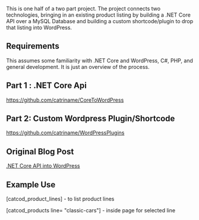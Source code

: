 This is one half of a two part project.  The project connects two technologies, bringing in an existing product listing by building a .NET Core API over a MySQL Database and building a custom shortcode/plugin to drop that listing into WordPress.

## Requirements
This assumes some familiarity with .NET Core and WordPress, C#, PHP, and general development.  It is just an overview of the process.
## Part 1 : .NET Core Api
https://github.com/catriname/CoreToWordPress
## Part 2: Custom Wordpress Plugin/Shortcode
https://github.com/catriname/WordPressPlugins

## Original Blog Post
[.NET Core API into WordPress](https://www.catrina.codes/net-api-into-wordpress-front-end/ ".NET Core API into WordPress")

## Example Use
[catcod_product_lines] - to list product lines

[catcod_products line= "classic-cars"] - inside page for selected line
